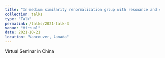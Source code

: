 ```yaml
---
title: "In-medium similarity renormalization group with resonance and continuum"
collection: talks
type: "Talk"
permalink: /talks/2021-talk-3
venue: "Virtual"
date: 2021-10-21
location: "Vancouver, Canada"
---
```


Virtual Seminar in China
